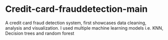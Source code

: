 # Credit-card-frauddetection-main
A credit card fraud detection system, first showcases data cleaning, analysis and visualization. I used multiple machine learning models i.e. KNN, Decision trees and random forest

